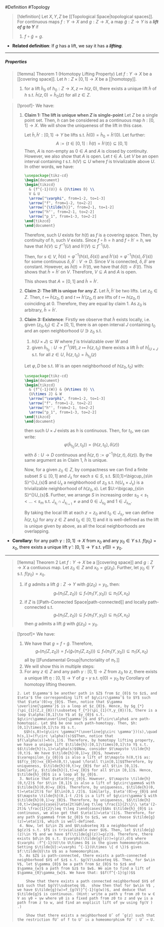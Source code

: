 #Definition #Topology 

> [!definition]
> Let $X,Y,Z$ be [[Topological Space|topological spaces]]. For continuous maps $f:Y\to X$ and $g:Z\to X$, a map $\tilde{g}:Z\to Y$ is a ***lift of $g$ to $Y$*** if
> 1. $f\circ \tilde{g}=g$.
- **Related definition**: If $g$ has a lift, we say it has a ***lifting***.
---
##### Properties
> [!lemma] Theorem 1 (Homotopy Lifting Property)
> Let $f:Y\to X$ be a [[covering space]]. Let $h:Z\times[0,1]\to X$ be a [[homotopy]]. 
> 1. for a lift $\tilde{h}_{0}$ of $h_{0}:Z\to X,z \mapsto h(z,0)$, there exists a unique lift $\tilde{h}$ of $h$ s.t. $\tilde{h}(z,0)=\tilde{h}_{0}(z)$ for all $z\in Z$. 

> [!proof]-
> We have:
> 1. **Claim 1: The lift is unique when $Z$ is single-point**
>    Let $Z$ be a single point set. Then, $h$ can be considered as a continuous map $h:[0,1]\to X$. We will show the uniqueness of the lift in this case. 
>    
>    Let $\tilde{h},\tilde{h}':[0,1]\to Y$ be lifts s.t. $\tilde{h}(0)=\tilde{h}_{0}=\tilde{h}'(0)$. Let further: $$A:=\{ t\in[0,1]:\tilde{h}(t)=\tilde{h}'(t) \}\subseteq[0,1]$$Then, $A$ is non-empty as $0\in A$ and $A$ is closed by continuity. However, we also show that $A$ is open. Let $t\in A$. Let $V$ be an open interval containing $t$ s.t. $h(V)\subseteq U$ where $f$ is trivializable above $U$. In other words, we have:
>    
>    ```tikz
>    \usepackage{tikz-cd} 
>    \begin{document}
>    \begin{tikzcd} 
> 	   & {f^{-1}(U)} & {U\times D} \\ 
> 	   V & U 
> 	   \arrow["\varphi", from=1-2, to=1-3]
> 	   \arrow["f", from=1-2, to=2-2]
> 	   \arrow["{\tilde{h}}", from=2-1, to=1-2] 
> 	   \arrow["h"', from=2-1, to=2-2] 
> 	   \arrow["p_1", from=1-3, to=2-2]
>    \end{tikzcd}
>    \end{document}
>    ```
>    Therefore, such $U$ exists for $h(t)$ as $f$ is a covering space. Then, by continuity of $h$, such $V$ exists. Since $f\circ\tilde{h}=h$ and $f\circ\tilde{h}'=h$, we have that $\tilde{h}(V)\subseteq f^{-1}(U)$ and $\tilde{h}'(V)\subseteq f^{-1}(U)$. 
>    
>    Then, for $s\in V$, $\tilde{h}(s)=\varphi ^{-1}(h(s),\delta(s))$ and $\tilde{h}'(s)=\varphi ^{-1}(h(s),\delta'(s))$ for some continuous $\delta,\delta':V\to D$. Since $V$ is connected, $\delta,\delta'$ are constant. However, as $\tilde{h}(t)=\tilde{h}'(t)$, we have that $\delta(t)=\delta'(t)$. This shows that $\tilde{h}=\tilde{h}'$ on $V$. Therefore, $V\subseteq A$ and $A$ is open. 
>    
>    This shows that $A=[0,1]$ and $\tilde{h}=\tilde{h}'$.
> 2. **Claim 2: The lift is unique for any $Z$.**
>    Let $\tilde{h},\tilde{h}'$ be two lifts. Let $z_{0}\in Z$. Then, $t\mapsto \tilde{h}(z_{0},t)$ and $t\mapsto \tilde{h}'(z_{0},t)$ are lifts of $t\mapsto h(z_{0},t)$ coinciding at $0$. Therefore, they are equal by claim 1. As $z_{0}$ is arbitrary, $\tilde{h}=\tilde{h}'$.
> 3. **Claim 3: Existence**:
>    Firstly we observe that $\tilde{h}$ exists locally, i.e. given $(z_{0},t_{0})\in Z\times[0,1]$, there is an open interval $J$ containing $t_{0}$ and an open neighborhood $U\ni z_{0}$ s.t. 
>    1. $h(U\times J)\subseteq W$ where $f$ is trivializable over $W$ and
>    2. given $\tilde{h}_{t_{0}}:U\to f^{-1}(W), z\mapsto \tilde{h}(z,t_{0})$ there exists a lift $\tilde{h}$ of $h|_{U\times J}$ s.t. for all $z\in U$, $\tilde{h}(z,t_{0})=\tilde{h}_{t_{0}}(z)$
>       
>    Let $\varphi,D$ be s.t. $W$ is an open neighborhood of $h(z_{0},t_{0})$ with: 
>    
>    ```tikz
>    \usepackage{tikz-cd} 
>    \begin{document}
>    \begin{tikzcd} 
> 	   & {f^{-1}(W)} & {W\times D} \\ 
> 	   {U\times J} & W
> 	   \arrow["\varphi", from=1-2, to=1-3]
> 	   \arrow["f", from=1-2, to=2-2]
> 	   \arrow["h"', from=2-1, to=2-2] 
> 	   \arrow["p_1", from=1-3, to=2-2]
>    \end{tikzcd}
>    \end{document}
>    ```
>    then such $U\times J$ exists as $h$ is continuous. Then, for $t_{0}$, we can write: $$\varphi(\tilde{h}_{t_{0}}(z,t_{0}))=(h(z,t_{0}),\delta(z))$$with $\delta:U\to D$ continuous and $\tilde{h}(z,t):=\varphi ^{-1}(h(z,t),\delta(z))$. By the same argument as in Claim 1, $\tilde{h}$ is unique.
>    
>    Now, for a given $z_{0}\in Z$, by compactness we can find a finite subset $S\subseteq [0,1]$ and $J_{s}$ for each $s\in S$, s.t. $[0,1]=\bigcup_{s\in S}^{}J_{s}$ and $U_{s}$ a neighborhood of $z_{0}$ s.t. $h(U_{s}\times J_{s})$ is a trivializable neighborhood of $h(z_{0},s)$. Let $U:=\bigcap_{s\in S}^{}U_{s}$. Further, we arrange $S$ in increasing order $s_{0}<s_{1}<\dots<s_{m}$ s.t. $J_{s_{i}}\cap J_{s_{i+1}}\neq \varnothing$ and $0\in J_{s_{0}}$ and $1\in J_{s_{m}}$. 
>    
>    By taking the local lift at each $z=z_{0}$ and $t_{0}\in J_{s_{i}}$, we can define $\tilde{h}(z,t_{0})$ for any $z\in Z$ and $t_{0}\in [0,1]$ and it is well-defined as the lift is unique given by above, as all the local neighborhoods are overlapping.
- **Corollary**: for any path $\gamma:[0,1]\to X$ from $x_{0}$ and any $y_{0}\in Y$ s.t. $f(y_{0})=x_{0}$, there exists a unique lift $\tilde{\gamma}:[0,1]\to Y$ s.t. $\tilde{\gamma}(0)=y_{0}$.
---
> [!lemma] Theorem 2
> Let $f:Y\to X$ be a [[covering space]] and $g:Z\to X$ a contiuous map. Let $z_{0}\in Z$ and $x_{0}=g(z_{0})$. Further, let $y_{0}\in Y$ s.t. $f(y_{0})=x_{0}$.
> 1. if $g$ admits a lift $\tilde{g}:Z\to Y$ with $\tilde{g}(z_{0})=y_{0}$, then: $$g_{*}(\pi_{1}(Z,z_{0}))\subseteq f_{*}(\pi_{1}(Y,y_{0}))\subseteq \pi_{1}(X,x_{0})$$
> 2. if $Z$ is [[Path-Connected Space|path-connected]] and locally path-connected s.t. $$g_{*}(\pi_{1}(Z,z_{0}))\subseteq f_{*}(\pi_{1}(Y,y_{0}))\subseteq \pi_{1}(X,x_{0})$$then $g$ admits a lift $\tilde{g}$ with $\tilde{g}(z_{0})=y_{0}$.

> [!proof]+
> We have:
> 1. We have that $g=f\circ \tilde{g}$. Therefore, $$g_{*}(\pi_{1}(Z,z_{0}))=f_{*}(\tilde{g}_{*}(\pi_{1}(Z,z_{0})))\subseteq f_{*}(\pi_{1}(Y,y_{0}))\subseteq \pi_{1}(X,x_{0})$$all by [[Fundamental Group|functoriality of $\pi_{1}$.]]
> 2. We will show this in multiple steps:
> 	1. For any $z\in Z$ and any path $\gamma:[0,1]\to Z$ from $z_{0}$ to $z$, there exists a unique lift $\eta:[0,1]\to Y$ of $g\circ\gamma$ s.t. $\eta(0)=y_{0}$ by Corollary of homotopy lifting theorem.
> 	  
>     2. Let $\gamma'$ be another path in $Z$ from $z_{0}$ to $z$, and $\eta'$ the corresponding lift of $g\circ\gamma'$ to $Y$ such that $\eta'(0)=y_{0}$. Then, notice that $\gamma \overline{\gamma'}$ is a loop at $z_{0}$. Hence, by $g_{*}(\pi_{1}(Z,z_{0}))\subseteq f_{*}(\pi_{1}(Y,y_{0}))$, there is a loop $\alpha:[0,1]\to Y$ at $y_{0}$ s.t. $g\circ\gamma\overline{\gamma'}$ and $f\circ\alpha$ are path-homotopic. Let $h$ be one such path-homotopy. Then, $h:[0,1]\times[0,1]\to X$ s.t. 
>        $$h(s,0)=(g\circ \gamma)*(\overline{g\circ \gamma'})(s),\quad h(s,1)=(f\circ \alpha)(s)$$Then, notice that $f(\alpha(s))=h(s,1)$. Therefore, by homotopy lifting property, we have a unique lift $\tilde{h}:[0,1]\times[0,1]\to Y$ s.t. $$\tilde{h}(s,1)=\alpha(s)$$Now, consider $t\mapsto \tilde{h}(0,t)$. We have $\tilde{h}(0,1)=y_{0}$, however, $\varepsilon_{y_{0}}$ is also a lift of $t\mapsto h(0,t)$ as: $$f(y_{0})=x_{0}=h(0,t),\quad \forall t\in[0,1]$$Therefore, by uniqueness, $\tilde{h}(0,t)=y_{0}$ for all $t\in [0,1]$. Similarly, $\tilde{h}(1,t)=y_{0}$ for all $t\in [0,1]$. Hence, $\tilde{h}_{0}$ is a loop at $y_{0}$. 
>      3. Notice that $\eta(0)=y_{0}$. However, $t\mapsto \tilde{h}(0,t/2)$ for $t\in [0,1]$ is also a lift of $g\circ\gamma$ with $\tilde{h}(0,0)=y_{0}$. Therefore, by uniqueness, $\tilde{h}(0, t)=\eta(2t)$ for $t\in[0,1 /2]$. Similarly, $\eta'(0)=y_{0}$ and $t\mapsto \tilde{h}(0,1-t /2)$ is a lift of $g\circ\gamma'$ with $\tilde{h}(0,1)=y_{0}$. Therefore, by uniqueness, $$\tilde{h}(0,t)=\begin{cases}\eta(2t)&0\leq t\leq \frac{1}{2\\}\\ \eta'(2-2t)& \frac{1}{2}\leq t\leq 1\end{cases}$$As $\tilde{h}_{0}$ is continuous, we also get that $\eta(1)=\eta'(1)$. Therefore, for any path $\gamma$ from $z_{0}$ to $z$, we can choose $\tilde{g}(z)=\eta(1)$, which is well-defined.
>      4. Now, let $z\in Z$ and $U\subseteq X$ a neighborhood of $g(z)$ s.t. $f$ is trivializable over $U$. Then, let $\tilde{g}(z)\in Y$ and we have $f(\tilde{g}(z))=g(z)$. Therefore, there exists $d\in D$ s.t. $\varphi(\tilde{g}(z))=(g(z),d)$ where $\varphi :f^{-1}(U)\to U\times D$ is the given homeomorphism. Setting $\tilde{U}:=\varphi ^{-1}(U\times \{ d \})$ gives $f:\tilde{U}\to U$ as a homeomorphism.
>      5. As $Z$ is path-connected, there exists a path-connected neighborhood $V$ of $z$ s.t. $g(V)\subseteq U$. Then, for $w\in V$, let $\gamma_{0}$ be a path from $z_{0}$ to $z$ and $\gamma_{w}$ a path from $z$ to $w$. We aim to find a lift of $\gamma_{0}\gamma_{w}$. We have that: $$f(f^{-1}(g))$$
>         
>         Show that there exists a path connected neighborhood $V$ of $z$ such that $g(V)\subseteq U$.  show then that for $w\in V$ , we have $\tilde{g}(w)=f_{g(V)}^{-1}(g(w))$, and deduce that $\tilde{g}$ is continuous. (Hint: write a path γ from z0 to w ∈ V as γ0 ∗ γw where γ0 is a fixed path from z0 to z and γw is a path from z to w, and find an explicit lift of γw using fg(V ) .)
>         
>         Show that there exists a neighborhood U˜ of ˜g(z) such that the restriction fU˜ of f to U˜ is a homeomorphism fU˜ : U˜ → U.
>        
>        
>        